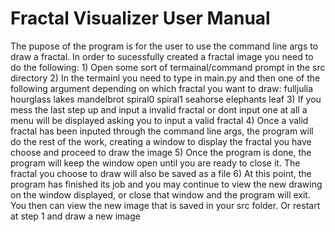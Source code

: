 # Fractal Visualizer User Manual


The pupose of the program is for the user to use the command line 
args to draw a fractal. In order to sucessfully created a fractal 
image you need to do the following: 
    1) Open some sort of termainal/command prompt in the src directory
    2) In the termainl you need to type in main.py and then one of the following
            argument depending on which fractal you want to draw:
        fulljulia
        hourglass
        lakes
        mandelbrot
        spiral0
        spiral1
        seahorse
        elephants
        leaf
    3) If you mess the last step up and input a invalid fractal or dont input one at all
            a menu will be displayed asking you to input a valid fractal
    4) Once a valid fractal has been inputed through the command line args, the program will
            do the rest of the work, creating a window to display the fractal you have choose 
            and proceed to draw the image
    5) Once the program is done, the program will keep the window open until you are ready to close it.
            The fractal you choose to draw will also be saved as a file
    6) At this point, the program has finished its job and you may continue to view the new drawing 
            on the window displayed, or close that window and the program will exit. You then can 
            view the new image that is saved in your src folder. Or restart at step 1 and draw 
            a new image
